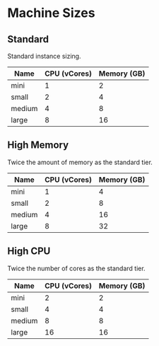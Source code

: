 # Machine Sizes

## Standard

Standard instance sizing.

| Name          | CPU   (vCores) | Memory  (GB)  |
|---            |---           |---          |
|mini  |1             |  2          |
|small |2             |  4          |
|medium|4             |  8          |
|large |8             | 16          |

## High Memory

Twice the amount of memory as the standard tier.

| Name          | CPU   (vCores) | Memory  (GB)  |
|---            |---           |---          |
|mini  |1             |  4          |
|small |2             |  8          |
|medium|4             |  16         |
|large |8             |  32         |

## High CPU

Twice the number of cores as the standard tier.

| Name          | CPU   (vCores) | Memory  (GB)  |
|---            |---           |---          |
|mini  |2             |  2          |
|small |4             |  4          |
|medium|8             |  8          |
|large |16             | 16         |
